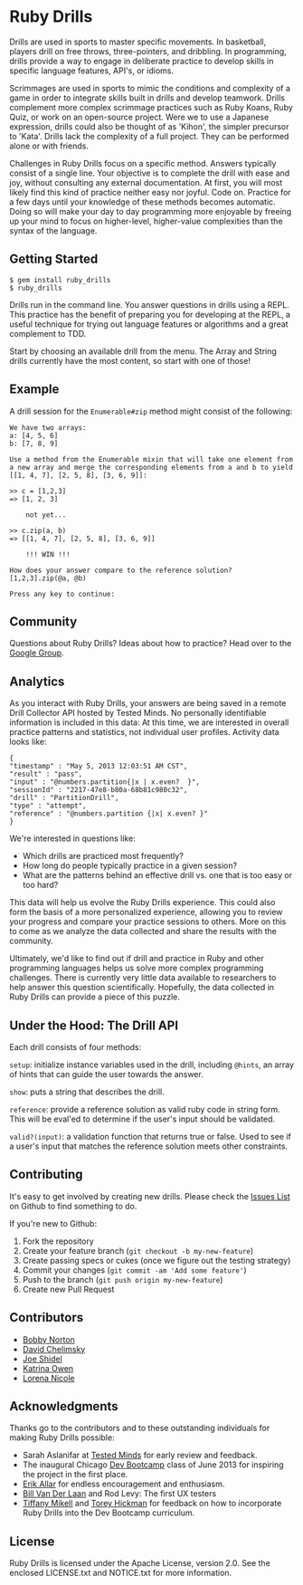 # Ruby Drills

Drills are used in sports to master specific movements. In basketball, players drill on free throws, three-pointers, and dribbling. In programming, drills provide a way to engage in deliberate practice
to develop skills in specific language features, API's, or idioms.

Scrimmages are used in sports to mimic the conditions and complexity of a game in order to integrate skills built in drills and develop teamwork. Drills complement more complex scrimmage practices such as Ruby Koans, Ruby Quiz, or work on an open-source project. Were we to use a Japanese expression, drills could also be thought of as 'Kihon', the simpler precursor to 'Kata'. Drills lack the complexity of a full project. They can be performed alone or with friends.

Challenges in Ruby Drills focus on a specific method. Answers typically consist of a single line. Your objective is to complete the drill with ease and joy, without consulting any external documentation. At first, you will most likely find this kind of practice neither easy nor joyful. Code on. Practice for a few days until your knowledge of these methods becomes automatic. Doing so will make your day to day programming more enjoyable by freeing up your mind to focus on higher-level, higher-value complexities than the syntax of the language.

## Getting Started

    $ gem install ruby_drills
    $ ruby_drills

Drills run in the command line. You answer questions in drills using a REPL. This practice has the benefit of preparing you for developing at the REPL, a useful technique for trying out language features or algorithms and a great complement to TDD.

Start by choosing an available drill from the menu. The Array and String
drills currently have the most content, so start with one of those!

## Example

A drill session for the `Enumerable#zip` method might consist of the following:

    We have two arrays:
    a: [4, 5, 6]
    b: [7, 8, 9]

    Use a method from the Enumerable mixin that will take one element from
    a new array and merge the corresponding elements from a and b to yield
    [[1, 4, 7], [2, 5, 8], [3, 6, 9]]:

    >> c = [1,2,3]
    => [1, 2, 3]

        not yet...

    >> c.zip(a, b)
    => [[1, 4, 7], [2, 5, 8], [3, 6, 9]]

        !!! WIN !!!

    How does your answer compare to the reference solution?
    [1,2,3].zip(@a, @b)

    Press any key to continue:

## Community

Questions about Ruby Drills? Ideas about how to practice? Head over to the [Google Group](https://groups.google.com/forum/#!forum/ruby-drills).

## Analytics

As you interact with Ruby Drills, your answers are being saved in a remote Drill Collector API hosted by Tested Minds. No personally identifiable information is included in this data: At this time, we are interested in overall practice patterns and statistics, not individual user profiles. Activity data looks like:

    {
    "timestamp" : "May 5, 2013 12:03:51 AM CST",
    "result" : "pass",
    "input" : "@numbers.partition{|x | x.even?  }",
    "sessionId" : "2217-47e8-b80a-68b81c980c32",
    "drill" : "PartitionDrill",
    "type" : "attempt",
    "reference" : "@numbers.partition {|x| x.even? }"
    }

We're interested in questions like:

* Which drills are practiced most frequently?
* How long do people typically practice in a given session?
* What are the patterns behind an effective drill vs. one that is too easy or too hard?

This data will help us evolve the Ruby Drills experience. This could also form the basis of a more personalized experience, allowing you to review your progress and compare your practice sessions to others. More on this to come as we analyze the data collected and share the results with the community.

Ultimately, we'd like to find out if drill and practice in Ruby and other programming languages helps us solve more complex programming challenges. There is currently very little data available to researchers to help answer this question scientifically. Hopefully, the data collected in Ruby Drills can provide a piece of this puzzle.


## Under the Hood: The Drill API

Each drill consists of four methods:

`setup`: initialize instance variables used in the drill, including `@hints`, an array of hints that can guide the user towards the answer.

`show`: puts a string that describes the drill.

`reference`: provide a reference solution as valid ruby code in string form. This will be eval'ed to determine if the user's input should be validated.

`valid?(input)`: a validation function that returns true or false. Used to see if a user's input that matches the reference solution meets other constraints.

## Contributing

It's easy to get involved by creating new drills. Please check the [Issues List](http://github.com/bobbyno/ruby_drills/issues) on Github to find something to do.

If you're new to Github:

1. Fork the repository
2. Create your feature branch (`git checkout -b my-new-feature`)
3. Create passing specs or cukes (once we figure out the testing strategy)
4. Commit your changes (`git commit -am 'Add some feature'`)
5. Push to the branch (`git push origin my-new-feature`)
6. Create new Pull Request

## Contributors

* [Bobby Norton](https://twitter.com/bobbynorton)
* [David Chelimsky](https://twitter.com/dchelimsky)
* [Joe Shidel](https://github.com/shidel-dev)
* [Katrina Owen](https://github.com/kytrinyx)
* [Lorena Nicole](https://github.com/lorenanicole)

## Acknowledgments

Thanks go to the contributors and to these outstanding individuals for making Ruby Drills possible:

* Sarah Aslanifar at [Tested Minds](http://literate.ly) for early review and feedback.
* The inaugural Chicago [Dev Bootcamp](http://devbootcamp.com) class of June 2013 for inspiring the project in the first place.
* [Erik Allar](https://twitter.com/allareri) for endless encouragement and enthusiasm.
* [Bill Van Der Laan](https://twitter.com/Vanderln) and Rod Levy: The first UX testers
* [Tiffany Mikell](https://twitter.com/mikellsolution) and [Torey Hickman](https://twitter.com/toreyhickman) for feedback on how to incorporate Ruby Drills into the Dev Bootcamp curriculum.

## License

Ruby Drills is licensed under the Apache License, version 2.0. See the enclosed LICENSE.txt and NOTICE.txt for more information.
